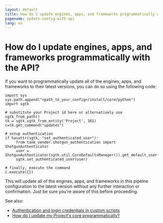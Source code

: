 ```yaml
---
layout: default
title: How do I update engines, apps, and frameworks programmatically with the API?
pagename: update-config-with-api
lang: en
---
```


# How do I update engines, apps, and frameworks programmatically with the API?

If you want to programmatically update all of the engines, apps, and frameworks to their latest versions, you can do so using the following code:

```
import sys
sys.path.append("<path_to_your_config>/install/core/python")
import sgtk

# substitute your Project id here or alternatively use sgtk_from_path()
tk = sgtk.sgtk_from_entity('Project', 161)
c=tk.get_command("updates")

# setup authentication
if hasattr(sgtk, "set_authenticated_user"): 
     from tank_vendor.shotgun_authentication import ShotgunAuthenticator
     user = ShotgunAuthenticator(sgtk.util.CoreDefaultsManager()).get_default_user() 
     sgtk.set_authenticated_user(user)

# finally, execute the command
c.execute({})
```

This will update all of the engines, apps, and frameworks in this pipelne configuration to the latest version without any further interaction or confirmation. Just be sure you're aware of this before proceeding.

See also:

- [Authentication and login credentials in custom scripts](https://support.shotgunsoftware.com/entries/95445997-How-do-I-work-with-authentication-and-login-credentials-in-custom-scripts-)
- [How do I update my Project's core programmatically?](https://support.shotgunsoftware.com/entries/98173938-How-do-I-update-my-Project-s-core-programmatically-)
